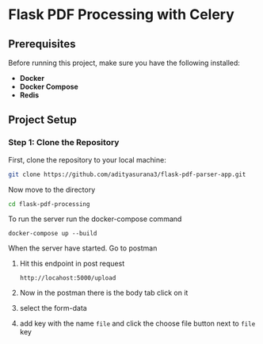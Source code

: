 # Flask PDF Processing with Celery

## Prerequisites

Before running this project, make sure you have the following installed:

- **Docker**
- **Docker Compose**
- **Redis**

## Project Setup

### Step 1: Clone the Repository

First, clone the repository to your local machine:

```bash
git clone https://github.com/adityasurana3/flask-pdf-parser-app.git
```

Now move to the directory
```bash
cd flask-pdf-processing
```

To run the server run the docker-compose command
```
docker-compose up --build
```

When the server have started. Go to postman

1. Hit this endpoint in post request
    ```
    http://locahost:5000/upload
    ```

2. Now in the postman there is the body tab click on it
3. select the form-data
3. add key with the name `file` and click the choose file button next to `file` key
